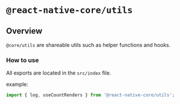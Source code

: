 # `@react-native-core/utils`

## Overview

`@core/utils` are shareable utils such as helper functions and hooks.

### How to use

All exports are located in the `src/index` file.

example:

```jsx
import { log, useCountRenders } from '@react-native-core/utils';
```
